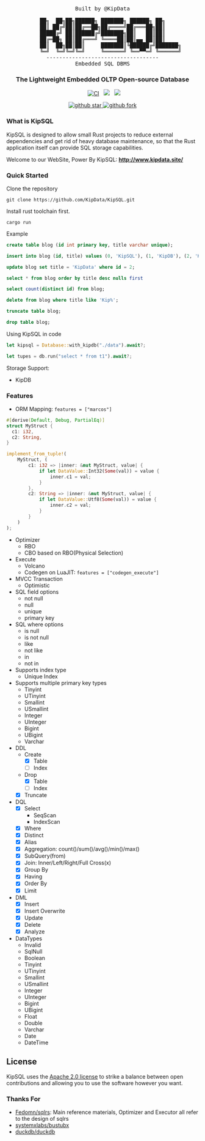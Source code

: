 <pre align="center">
Built by @KipData

██╗  ██╗██╗██████╗ ███████╗ ██████╗ ██╗
██║ ██╔╝██║██╔══██╗██╔════╝██╔═══██╗██║
█████╔╝ ██║██████╔╝███████╗██║   ██║██║
██╔═██╗ ██║██╔═══╝ ╚════██║██║▄▄ ██║██║
     ██║  ██╗██║██║     ███████║╚██████╔╝███████╗
     ╚═╝  ╚═╝╚═╝╚═╝     ╚══════╝ ╚══▀▀═╝ ╚══════╝
-----------------------------------
Embedded SQL DBMS
</pre>
<h3 align="center">
    The Lightweight Embedded OLTP Open-source Database
</h3>

<p align="center">
    &nbsp;
    <a href="https://github.com/KipData/KipSQL/actions/workflows/ci.yml"><img src="https://github.com/KipData/KipSQL/actions/workflows/ci.yml/badge.svg" alt="CI"></img></a>
    &nbsp;
    <a href="https://github.com/KipData/KipSQL/blob/main/LICENSE"><img src="https://img.shields.io/github/license/KipData/KipSQL"></a>
    &nbsp;
    <a href="https://www.rust-lang.org/community"><img src="https://img.shields.io/badge/Rust_Community%20-Join_us-brightgreen?style=plastic&logo=rust"></a>
</p>
<p align="center">
  <a href="https://github.com/KipData/KipSQL" target="_blank">
    <img src="https://img.shields.io/github/stars/KipData/KipSQL.svg?style=social" alt="github star"/>
    <img src="https://img.shields.io/github/forks/KipData/KipSQL.svg?style=social" alt="github fork"/>
  </a>
</p>

### What is KipSQL

KipSQL is designed to allow small Rust projects to reduce external dependencies and get rid of heavy database maintenance, 
so that the Rust application itself can provide SQL storage capabilities.

Welcome to our WebSite, Power By KipSQL: **http://www.kipdata.site/**

### Quick Started
Clone the repository
``` shell
git clone https://github.com/KipData/KipSQL.git
```

Install rust toolchain first.
```
cargo run
```
Example
```sql
create table blog (id int primary key, title varchar unique);

insert into blog (id, title) values (0, 'KipSQL'), (1, 'KipDB'), (2, 'KipBlog');

update blog set title = 'KipData' where id = 2;

select * from blog order by title desc nulls first

select count(distinct id) from blog;

delete from blog where title like 'Kip%';

truncate table blog;

drop table blog;
```
Using KipSQL in code
```rust
let kipsql = Database::with_kipdb("./data").await?;

let tupes = db.run("select * from t1").await?;
```
Storage Support:
- KipDB

### Features
- ORM Mapping: `features = ["marcos"]`
```rust
#[derive(Default, Debug, PartialEq)]
struct MyStruct {
  c1: i32,
  c2: String,
}

implement_from_tuple!(
    MyStruct, (
        c1: i32 => |inner: &mut MyStruct, value| {
            if let DataValue::Int32(Some(val)) = value {
                inner.c1 = val;
            }
        },
        c2: String => |inner: &mut MyStruct, value| {
            if let DataValue::Utf8(Some(val)) = value {
                inner.c2 = val;
            }
        }
    )
);
```
- Optimizer
  - RBO
  - CBO based on RBO(Physical Selection)
- Execute
  - Volcano
  - Codegen on LuaJIT: `features = ["codegen_execute"]`
- MVCC Transaction
  - Optimistic
- SQL field options
  - not null
  - null
  - unique
  - primary key
- SQL where options
  - is null
  - is not null
  - like
  - not like
  - in
  - not in
- Supports index type
  - Unique Index
- Supports multiple primary key types
  - Tinyint
  - UTinyint
  - Smallint
  - USmallint
  - Integer
  - UInteger
  - Bigint
  - UBigint
  - Varchar
- DDL
  - Create
    - [x] Table
    - [ ] Index
  - Drop
    - [x] Table
    - [ ] Index
  - [x] Truncate
- DQL
  - [x] Select
    - SeqScan
    - IndexScan
  - [x] Where
  - [x] Distinct
  - [x] Alias
  - [x] Aggregation: count()/sum()/avg()/min()/max()
  - [x] SubQuery(from)
  - [x] Join: Inner/Left/Right/Full Cross(x)
  - [x] Group By
  - [x] Having
  - [x] Order By
  - [x] Limit
- DML
  - [x] Insert
  - [x] Insert Overwrite
  - [x] Update
  - [x] Delete
  - [x] Analyze
- DataTypes
  - Invalid
  - SqlNull
  - Boolean
  - Tinyint
  - UTinyint
  - Smallint
  - USmallint
  - Integer
  - UInteger
  - Bigint
  - UBigint
  - Float
  - Double
  - Varchar
  - Date
  - DateTime

## License

KipSQL uses the [Apache 2.0 license][1] to strike a balance between
open contributions and allowing you to use the software however you want.

[1]: <https://github.com/KipData/KipSQL/blob/main/LICENSE>

### Thanks For
- [Fedomn/sqlrs](https://github.com/Fedomn/sqlrs): Main reference materials, Optimizer and Executor all refer to the design of sqlrs
- [systemxlabs/bustubx](https://github.com/systemxlabs/bustubx)
- [duckdb/duckdb](https://github.com/duckdb/duckdb)
